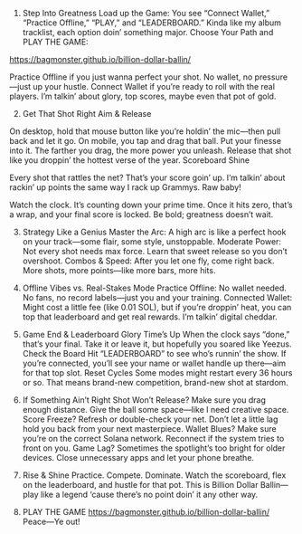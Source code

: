 1. Step Into Greatness
Load up the Game: You see “Connect Wallet,” “Practice Offline,” “PLAY,” and “LEADERBOARD.” Kinda like my album tracklist, each option doin’ something major.
Choose Your Path and PLAY THE GAME:

https://bagmonster.github.io/billion-dollar-ballin/

Practice Offline if you just wanna perfect your shot. No wallet, no pressure—just up your hustle.
Connect Wallet if you’re ready to roll with the real players. I’m talkin’ about glory, top scores, maybe even that pot of gold.

2. Get That Shot Right
Aim & Release

On desktop, hold that mouse button like you’re holdin’ the mic—then pull back and let it go. On mobile, you tap and drag that ball. Put your finesse into it.
The farther you drag, the more power you unleash. Release that shot like you droppin’ the hottest verse of the year.
Scoreboard Shine

Every shot that rattles the net? That’s your score goin’ up. I’m talkin’ about rackin’ up points the same way I rack up Grammys.
Raw baby!

Watch the clock. It’s counting down your prime time. Once it hits zero, that’s a wrap, and your final score is locked. Be bold; greatness doesn’t wait.

3. Strategy Like a Genius
Master the Arc: A high arc is like a perfect hook on your track—some flair, some style, unstoppable.
Moderate Power: Not every shot needs max force. Learn that sweet release so you don’t overshoot.
Combos & Speed: After you let one fly, come right back. More shots, more points—like more bars, more hits.

4. Offline Vibes vs. Real-Stakes Mode
Practice Offline: No wallet needed. No fans, no record labels—just you and your training.
Connected Wallet: Might cost a little fee (like 0.01 SOL), but if you’re droppin’ heat, you can top that leaderboard and get real rewards. I’m talkin’ digital cheddar.

5. Game End & Leaderboard Glory
Time’s Up
When the clock says “done,” that’s your final. Take it or leave it, but hopefully you soared like Yeezus.
Check the Board
Hit “LEADERBOARD” to see who’s runnin’ the show. If you’re connected, you’ll see your name or wallet handle up there—aim for that top slot.
Reset Cycles
Some modes might restart every 36 hours or so. That means brand-new competition, brand-new shot at stardom.

6. If Something Ain’t Right
Shot Won’t Release?
Make sure you drag enough distance. Give the ball some space—like I need creative space.
Score Freeze?
Refresh or double-check your net. Don’t let a little lag hold you back from your next masterpiece.
Wallet Blues?
Make sure you’re on the correct Solana network. Reconnect if the system tries to front on you.
Game Lag?
Sometimes the spotlight’s too bright for older devices. Close unnecessary apps and let your phone breathe.

7. Rise & Shine
Practice.
Compete.
Dominate.
Watch the scoreboard, flex on the leaderboard, and hustle for that pot. This is Billion Dollar Ballin—play like a legend ‘cause there’s no point doin’ it any other way.

8. PLAY THE GAME
    https://bagmonster.github.io/billion-dollar-ballin/
    Peace—Ye out!
